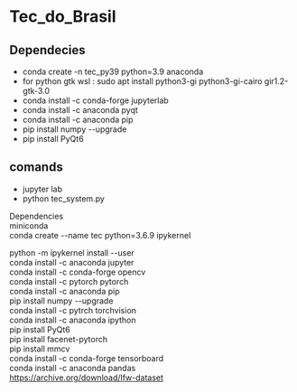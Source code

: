 # Tec_do_Brasil

## Dependecies
- conda create -n tec_py39 python=3.9 anaconda
- for python gtk wsl : sudo apt install python3-gi python3-gi-cairo gir1.2-gtk-3.0
- conda install -c conda-forge jupyterlab
- conda install -c anaconda pyqt
- conda install -c anaconda pip
- pip install numpy --upgrade
- pip install PyQt6

## comands
- jupyter lab
- python tec_system.py


<p>Dependencies<br/>
miniconda<br/>
conda create --name tec python=3.6.9 ipykernel<br/>

python -m ipykernel install --user<br/>
conda install -c anaconda jupyter<br/>
conda install -c conda-forge opencv<br/>
conda install -c pytorch pytorch<br/>
conda install -c anaconda pip<br/>
pip install numpy --upgrade<br/>
conda install -c pytrch torchvision<br/>
conda install -c anaconda ipython<br/>
pip install PyQt6<br/>
pip install facenet-pytorch<br/>
pip install mmcv<br/>
conda install -c conda-forge tensorboard<br/>
conda install -c anaconda pandas<br/>
https://archive.org/download/lfw-dataset<br/>
<p/>
